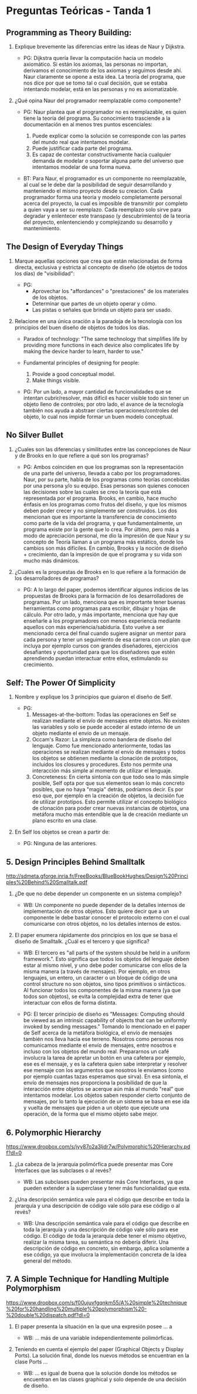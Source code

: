 # Preguntas Teóricas - Tanda 1

## Programming as Theory Building:

1. Explique brevemente las diferencias entre las ideas de Naur y Dijkstra.

	* PG: Dijkstra quería llevar la computación hacia un modelo axiomático. Si están los axiomas, las personas no importan, derivamos el conocimiento de los axiomas y seguimos desde ahí. Naur claramente se opone a esta idea. La teoría del programa, que nos dice por que se tomo tal o cual decisión, que se estaba intentando modelar, está en las personas y no es axiomatizable.

2. ¿Qué opina Naur del programador reemplazable como componente?
	* PG: Naur plantea que el programador no es reemplazable, es quien tiene la teoría del programa. Su conocimiento trasciende a la documentación en al menos tres puntos escenciales:
		1. Puede explicar como la solución se corresponde con las partes del mundo real que intentamos modelar.
		2. Puede justificar cada parte del programa.
		3. Es capaz de contestar constructivamente hacia cualquier demanda de modelar o soportar alguna parte del universo que intentamos modelar de una forma nueva.

	* BT: Para Naur, el programador es un componente no reemplazable, al cual se le debe dar la posibilidad de seguir desarrollando y manteniendo el mismo proyecto desde su creacion. Cada programador forma una teoria y modelo completamente personal acerca del proyecto, la cual es imposible de transmitir por completo a quien vaya a ser su reemplazo. Cada reemplazo solo sirve para degradar y enlentecer este transpaso (y descubrimiento) de la teoria del proyecto, enlentenciendo y complejizando su desarrollo y mantenimiento.


## The Design of Everyday Things

1. Marque aquellas opciones que crea que están relacionadas de forma directa, exclusiva y estricta al concepto de diseño (de objetos de todos los días) de "visibilidad":

	* PG: 
		* Aprovechar los "affordances" o "prestaciones" de los materiales de los objetos.
		* Determinar que partes de un objeto operar y cómo.
		* Las pistas o señales que brinda un objeto para ser usado.


2. Relacione en una única oración a la paradoja de la tecnología con los principios del buen diseño de objetos de todos los días.

	* Paradox of technology: "The same technology that simplifies life by providing more functions in each device also complicates life by making the device harder to learn, harder to use."
	
	* Fundamental principles of designing for people:
		1. Provide a good conceptual model.
		2. Make things visible.

	* PG: Por un lado, a mayor cantidad de funcionalidades que se intentan cubrir/resolver, más difícil es hacer visible todo sin tener un objeto lleno de controles; por otro lado, el avance de la tecnología también nos ayuda a abstraer ciertas operaciones/controles del objeto, lo cual nos impide formar un buen modelo conceptual.

## No Silver Bullet

1. ¿Cuales son las diferencias y similitudes entre las concepciones de Naur y de Brooks en lo que refiere a qué son los programas?
	
	* PG: Ambos coinciden en que los programas son la representación de una parte del universo, llevada a cabo por los programadores. Naur, por su parte, habla de los programas como teorías concebidas por una persona y/o su equipo. Esas personas son quienes conocen las decisiones sobre las cuales se creo la teoría que está representada por el programa. Brooks, en cambio, hace mucho énfasis en los programas como frutos del diseño, y que los mismos deben poder crecer y no simplemente ser construidos. Los dos mencionan que es importante la transferencia de conocimiento como parte de la vida del programa, y que fundamentalmente, un programa existe por la gente que lo crea. Por último, pero más a modo de apreciación personal, me dio la impresión de que Naur y su concepto de Teoría llaman a un programa más estático, donde los cambios son más difíciles. En cambio, Brooks y la noción de diseño + crecimiento, dan la impresión de que el programa y su vida son mucho más dinámicos.


2. ¿Cuales es la propuestas de Brooks en lo que refiere a la formación de los desarrolladores de programas?
	
	* PG: A lo largo del paper, podemos identificar algunos indicios de las propuestas de Brooks para la formación de los desarrolladores de programas. Por un lado, menciona que es importante tener buenas herramientas como programas para escribir, dibujar y hojas de cálculo. Por otro lado, y más importante, menciona que hay que enseñarle a los programadores con menos experiencia mediante aquellos con más experiencia/sabiduría. Esto vuelve a ser mencionado cerca del final cuando sugiere asignar un mentor para cada persona y tener un seguimiento de esa carrera con un plan que incluya por ejemplo cursos con grandes diseñadores, ejercicios desafiantes y oportunidad para que los diseñadores que estén aprendiendo puedan interactuar entre ellos, estimulando su crecimiento.
		

## Self: The Power Of Simplicity

1. Nombre y explique los 3 principios que guiaron el diseño de Self.

	* PG:
		1. Messages-at-the-bottom: Todas las operaciones en Self se realizan mediante el envío de mensajes entre objetos. No existen las variables y solo se puede acceder al estado interno de un objeto mediante el envío de un mensaje.
		2. Occam's Razor: La simpleza como bandera de diseño del lenguaje. Como fue mencionado anteriormente, todas las operaciones se realizan mediante el envío de mensajes y todos los objetos se obtienen mediante la clonación de prototipos, incluidos los closures y procedures. Esto nos permite una interacción más simple al momento de utilizar el lenguaje.
		3. Concreteness: En cierta sintonía con que todo sea lo más simple posible, Self opta por que sus elementos sean lo más concreto posibles, que no haya "magia" detrás, podríamos decir. Es por eso que, por ejemplo en la creación de objetos, la decisión fue de utilizar prototipos. Esto permite utilizar el concepto biológico de clonación para poder crear nuevas instancias de objetos, una metáfora mucho más entendible que la de creación mediante un plano escrito en una clase.

2. En Self los objetos se crean a partir de:
	* PG: Ninguna de las anteriores.


## 5. Design Principles Behind Smalltalk

http://sdmeta.gforge.inria.fr/FreeBooks/BlueBookHughes/Design%20Principles%20Behind%20Smalltalk.pdf

1. ¿De que no debe depender un componente en un sistema complejo?

	* WB: Un componente no puede depender de la detalles internos de implementación de otros objetos. Esto quiere decir que a un componente le debe bastar conocer el protocolo externo con el cual comunicarse con otros objetos, no los detalles internos de estos.
	
2. El paper enumera rápidamente dos principios en los que se basa el diseño de Smalltalk. ¿Cuál es el tercero y que significa?

	* WB: El tercero es "all parts of the system should be held in a uniform framework.". Esto significa que todos los objetos del lenguaje deben estar al mismo nivel, y uno debe poder comunicarse con ellos de la misma manera (a través de mensajes). Por ejemplo, en otros lenguajes, un entero, un caracter o un bloque de código de una control structure no son objetos, sino tipos primitivos o sintácticos. Al funcionar todos los componentes de la misma manera (ya que todos son objetos), se evita la complejidad extra de tener que interactuar con ellos de forma distinta.

	* PG: El tercer principio de diseño es "Messages: Computing should be viewed as an intrinsic capability of objects that can be uniformly invoked by sending messages." Tomando lo mencionado en el paper de Self acerca de la metáfora biológica, el envío de mensajes también nos lleva hacia ese terreno. Nosotros como personas nos comunicamos mediante el envío de mensajes, entre nosotros e incluso con los objetos del mundo real. Prepararnos un café involucra la tarea de apretar un botón en una cafetera por ejemplo, ese es el mensaje, y es la cafetera quien sabe interpretar y resolver ese mensaje con los argumentos que nosotros le enviamos (como por ejemplo cuantas tazas esperamos que sirva). En esa sintonía, el envío de mensajes nos proporciona la posibilidad de que la interacción entre objetos se acerque aún más al mundo "real" que intentamos modelar. Los objetos saben responder cierto conjunto de mensajes, por lo tanto la ejecución de un sistema se basa en ese ida y vuelta de mensajes que piden a un objeto que ejecute una operación, de la forma que el mismo objeto sabe mejor.


## 6. Polymorphic Hierarchy

https://www.dropbox.com/s/jyy87o2a3ljdr7w/Polymorphic%20Hierarchy.pdf?dl=0

1. ¿La cabeza de la jerarquía polimórfica puede presentar mas Core Interfaces que las subclases o al revés?
	
	* WB: Las subclases pueden presentar más Core Interfaces, ya que pueden extender a la superclase y tener más funcionalidad que esta.

2. ¿Una descripción semántica vale para el código que describe en toda la jerarquía y una descripción de código vale sólo para ese código o al revés?

	* WB: Una descripción semántica vale para el código que describe en toda la jerarquía y una descripción de código vale sólo para ese código. El código de toda la jerarquía debe tener el mismo objetivo, realizar la misma tarea, su semántica no debería diferir. Una descripción de código en concreto, sin embargo, aplica solamente a ese código, ya que involucra la implementación concreta de la idea general del método. 


## 7. A Simple Technique for Handling Multiple Polymorphism

https://www.dropbox.com/s/f00ujuvfgqnkm55/A%20simple%20technique%20for%20handling%20multiple%20polymorphism%20-%20double%20dispatch.pdf?dl=0

1. El paper presenta la situación en la que una expresión posee …
	a
	* WB: … más de una variable independientemente polimórficas.

2. Teniendo en cuenta el ejemplo del paper (Graphical Objects y Display Ports). La solución final, donde los nuevos métodos se encuentran en la clase Ports …
	
	* WB: ... es igual de buena que la solución donde los métodos se encuentran en las clases graphical y solo depende de una decisión de diseño.
